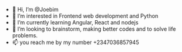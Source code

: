- 👋 Hi, I’m @Joebim
- 👀 I’m interested in Frontend web development and Python
- 🌱 I’m currently learning Angular, React and nodejs
- 💞️ I’m looking to brainstorm, making better codes and to solve life problems.
- 📫 you reach me by my number +2347036857945

<!---
Joebim/Joebim is a ✨ special ✨ repository because its `README.md` (this file) appears on your GitHub profile.
You can click the Preview link to take a look at your changes.
--->
